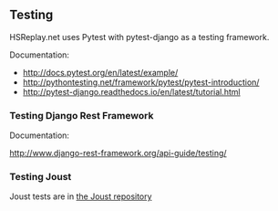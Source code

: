 ## Testing

HSReplay.net uses Pytest with pytest-django as a testing framework.

Documentation:

* http://docs.pytest.org/en/latest/example/
* http://pythontesting.net/framework/pytest/pytest-introduction/
* http://pytest-django.readthedocs.io/en/latest/tutorial.html

### Testing Django Rest Framework

Documentation:

http://www.django-rest-framework.org/api-guide/testing/


### Testing Joust

Joust tests are in [the Joust repository](https://github.com/HearthSim/joust)
